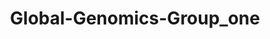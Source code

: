 ---
title: "Global-Genomics-Group_one"
image: "/img/solutions/fluent/Global-Genomics-Group_one.jpg"
type: "clients-opsfolio"
weight: 4
---